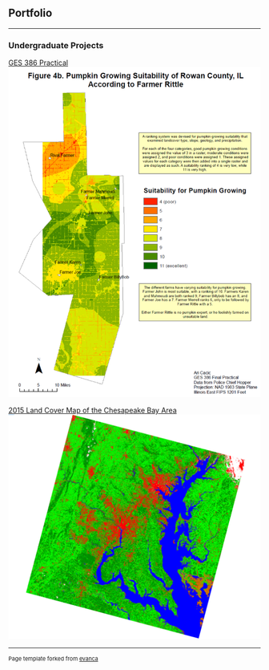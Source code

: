 ## Portfolio

---

### Undergraduate Projects


[GES 386 Practical](/pdf/GES386_Practical.pdf)
<img src="images/386Practical.PNG"/>


[2015 Land Cover Map of the Chesapeake Bay Area](/sample_page)
<img src="images/2015LandCover.PNG"/>


---
<p style="font-size:11px">Page template forked from <a href="https://github.com/evanca/quick-portfolio">evanca</a></p>
<!-- Remove above link if you don't want to attibute -->
